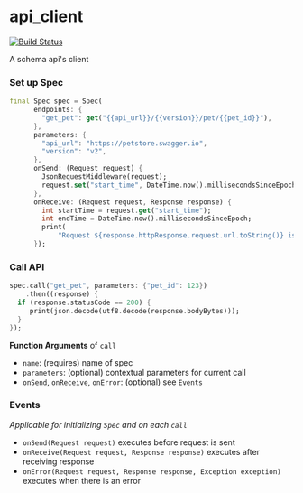 # api_client
[![Build Status](https://travis-ci.org/dotronglong/dart-api-client.svg?branch=master)](https://travis-ci.org/dotronglong/dart-api-client)

A schema api's client

### Set up Spec

```dart
final Spec spec = Spec(
      endpoints: {
        "get_pet": get("{{api_url}}/{{version}}/pet/{{pet_id}}"),
      },
      parameters: {
        "api_url": "https://petstore.swagger.io",
        "version": "v2",
      },
      onSend: (Request request) {
        JsonRequestMiddleware(request);
        request.set("start_time", DateTime.now().millisecondsSinceEpoch);
      },
      onReceive: (Request request, Response response) {
        int startTime = request.get("start_time");
        int endTime = DateTime.now().millisecondsSinceEpoch;
        print(
            "Request ${response.httpResponse.request.url.toString()} is completed in ${endTime - startTime} (ms)");
      });
```

### Call API

```dart
spec.call("get_pet", parameters: {"pet_id": 123})
    .then((response) {
  if (response.statusCode == 200) {
     print(json.decode(utf8.decode(response.bodyBytes)));
  }
});
```

**Function Arguments** of `call`
- `name`: (requires) name of spec
- `parameters`: (optional) contextual parameters for current call
- `onSend`, `onReceive`, `onError`: (optional) see `Events`

### Events

*Applicable for initializing `Spec` and on each `call`*

- `onSend(Request request)` executes before request is sent
- `onReceive(Request request, Response response)` executes after receiving response
- `onError(Request request, Response response, Exception exception)` executes when there is an error
